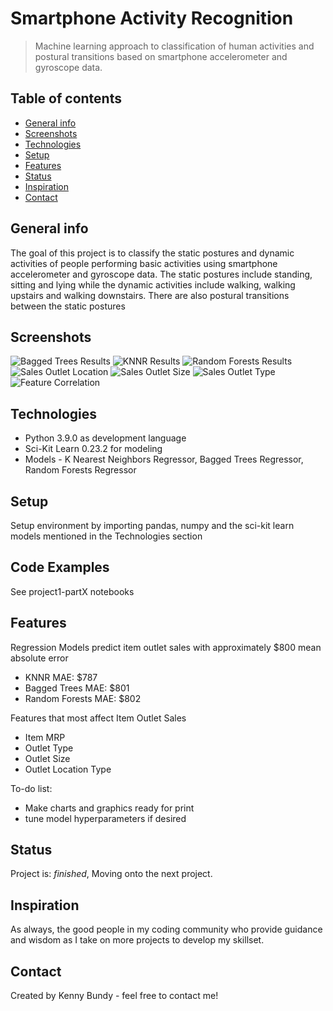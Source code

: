 # Smartphone Activity Recognition
> Machine learning approach to classification of human activities and postural transitions based on smartphone accelerometer and gyroscope data. 

## Table of contents
* [General info](#general-info)
* [Screenshots](#screenshots)
* [Technologies](#technologies)
* [Setup](#setup)
* [Features](#features)
* [Status](#status)
* [Inspiration](#inspiration)
* [Contact](#contact)

## General info
The goal of this project is to classify the static postures and dynamic activities of people performing basic activities using smartphone accelerometer and gyroscope data.  The static postures include standing, sitting and lying while the dynamic activities include walking, walking upstairs and walking downstairs.  There are also postural transitions between the static postures

## Screenshots
![Bagged Trees Results](./img/BaggedTrees_results.png)
![KNNR Results](./img/KNNR_results.png)
![Random Forests Results](./img/RandomForests_results.png)
![Sales Outlet Location](./img/Sales_OutletLocationType.png)
![Sales Outlet Size](./img/Sales_OutletSize.png)
![Sales Outlet Type](./img/Sales_OutletType.png)
![Feature Correlation](./img/feature_corr.png)


## Technologies
* Python 3.9.0 as development language
* Sci-Kit Learn 0.23.2 for modeling
* Models - K Nearest Neighbors Regressor, Bagged Trees Regressor, Random Forests Regressor

## Setup
Setup environment by importing pandas, numpy and the sci-kit learn models mentioned in the Technologies section

## Code Examples
See project1-partX notebooks

## Features
Regression Models predict item outlet sales with approximately $800 mean absolute error
* KNNR MAE: $787
* Bagged Trees MAE: $801
* Random Forests MAE: $802  
  
Features that most affect Item Outlet Sales
* Item MRP
* Outlet Type
* Outlet Size 
* Outlet Location Type

To-do list:
* Make charts and graphics ready for print
* tune model hyperparameters if desired

## Status
Project is: _finished_, Moving onto the next project.

## Inspiration
As always, the good people in my coding community who provide guidance and wisdom as I take on more projects to develop my skillset.

## Contact
Created by Kenny Bundy - feel free to contact me!